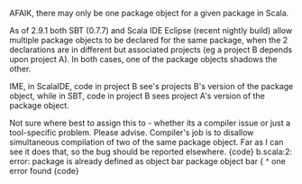 AFAIK, there may only be one package object for a given package in Scala.

As of 2.9.1 both SBT (0.7.7) and Scala IDE Eclipse (recent nightly build) allow multiple package objects to be declared for the same package, when the 2 declarations are in different but associated projects (eg a project B depends upon project A). In both cases, one of the package objects shadows the other.

IME, in ScalaIDE, code in project B see's projects B's version of the package object, while in SBT, code in project B sees project A's version of the package object.

Not sure where best to assign this to - whether its a compiler issue or just a tool-specific problem. Please advise.
Compiler's job is to disallow simultaneous compilation of two of the same package object.  Far as I can see it does that, so the bug should be reported elsewhere.
{code}
b.scala:2: error: package is already defined as object bar
  package object bar {
                 ^
one error found
{code}
